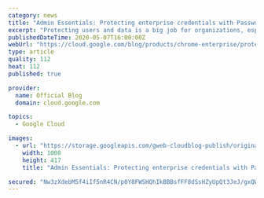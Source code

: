 ```yaml
---
category: news
title: "Admin Essentials: Protecting enterprise credentials with Password Alert"
excerpt: "Protecting users and data is a big job for organizations, especially as attackers continue to attempt to access enterprise credentials and gain control of corporate machines. Google has been working hard to help protect corporate passwords with features like Password Checkup and a variety of other Chrome"
publishedDateTime: 2020-05-07T16:00:00Z
webUrl: "https://cloud.google.com/blog/products/chrome-enterprise/protecting-enterprise-credentials-with-password-alert/"
type: article
quality: 112
heat: 112
published: true

provider:
  name: Official Blog
  domain: cloud.google.com

topics:
  - Google Cloud

images:
  - url: "https://storage.googleapis.com/gweb-cloudblog-publish/original_images/chrome_enterprise_securing_cloud_worker.max-1000x1000.png"
    width: 1000
    height: 417
    title: "Admin Essentials: Protecting enterprise credentials with Password Alert"

secured: "Nw3zXdebM5f4iIf5nR4CN/p0Y8FWSHQhIkBBBsfFF8dSsHZyUpQt3JeJ/gxQW8IcFFl2m1iVqfgiOO5Ok1eGLf2EFsU3FZvFIeB4BHm2J/wt6XQLSz6G8J9xhLyHNPZ1SfK7gZSwhfxKK+9BYgMqrHt5M5H9lsgFpep7QCshSwkzBRctc3Ffs83boqNqXOlQ15XC/gFZ5mXpQPjstomXmJbmho7xySXfALTM+Z7Tuz51L2+rBOO2y/4EsBaOjILO3+fIxNFdS9fDxN4dBO281mddqiRGvufGQjsAFOdfiwRC1YojEZRVQp86W4ui6lZykRXs+2FJdANzlkgQgXUKGQ==;XzPhhUrj5P6GaurKSD9ZwQ=="
---
```



